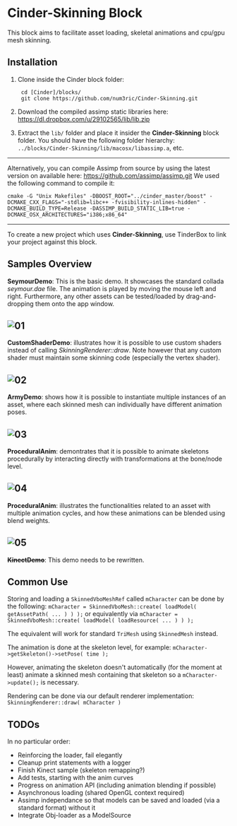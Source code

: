 Cinder-Skinning Block
================================

This block aims to facilitate asset loading, skeletal animations and cpu/gpu mesh skinning. 

Installation
-------------------------
1. Clone inside the Cinder block folder:

        cd [Cinder]/blocks/
        git clone https://github.com/num3ric/Cinder-Skinning.git


2. Download the compiled assimp static libraries here:  https://dl.dropbox.com/u/29102565/lib/lib.zip

3. Extract the `lib/` folder and place it insider the **Cinder-Skinning** block folder. You should have the following folder hierarchy: `../blocks/Cinder-Skinning/lib/macosx/libassimp.a`, etc.

-------------------------
Alternatively, you can compile Assimp from source by using the latest version on available here: https://github.com/assimp/assimp.git We used the following command to compile it: 

```
cmake -G "Unix Makefiles" -DBOOST_ROOT="../cinder_master/boost" -DCMAKE_CXX_FLAGS="-stdlib=libc++ -fvisibility-inlines-hidden" -DCMAKE_BUILD_TYPE=Release -DASSIMP_BUILD_STATIC_LIB=true -DCMAKE_OSX_ARCHITECTURES="i386;x86_64"
```
-------------------------
To create a new project which uses **Cinder-Skinning**, use TinderBox to link your project against this block.

Samples Overview
-------------------------
**SeymourDemo**: This is the basic demo. It showcases the standard collada *seymour.dae* file. The animation is played by moving the mouse left and right. Furthermore, any other assets can be tested/loaded by drag-and-dropping them onto the app window.

![01](https://dl.dropboxusercontent.com/u/29102565/block_img/seymour.png "SeymourDemo")
-------------------------
**CustomShaderDemo**: illustrates how it is possible to use custom shaders instead of calling *SkinningRenderer::draw*. Note however that any custom shader must maintain some skinning code (especially the vertex shader).

![02](https://dl.dropboxusercontent.com/u/29102565/block_img/customShader.png "CustomShaderDemo")
-------------------------
**ArmyDemo**: shows how it is possible to instantiate multiple instances of an asset, where each skinned mesh can individually have different animation poses.

![03](https://dl.dropboxusercontent.com/u/29102565/block_img/army.png "ArmyDemo")
-------------------------
**ProceduralAnim**: demontrates that it is possible to animate skeletons procedurally by interacting directly with transformations at the bone/node level.

![04](https://dl.dropboxusercontent.com/u/29102565/block_img/proceduralAnim.png "ProceduralAnim")
-------------------------
**ProceduralAnim**: illustrates the functionalities related to an asset with multiple animation cycles, and how these animations can be blended using blend weights.

![05](https://dl.dropboxusercontent.com/u/29102565/block_img/multipleAnim.png "MultipleAnimationsDemo")
-------------------------
~~**KinectDemo**~~: This demo needs to be rewritten.

Common Use
-------------------------

Storing and loading a `SkinnedVboMeshRef` called `mCharacter` can be done by the following: `mCharacter = SkinnedVboMesh::create( loadModel( getAssetPath( ... ) ) );`
or equivalently via
`mCharacter = SkinnedVboMesh::create( loadModel( loadResource( ... ) ) );`

The equivalent will work for standard `TriMesh` using `SkinnedMesh` instead.

The animation is done at the skeleton level, for example: `mCharacter->getSkeleton()->setPose( time );`

However, animating the skeleton doesn't automatically (for the moment at least) animate a skinned mesh containing that skeleton so a `mCharacter->update();` is necessary.

Rendering can be done via our default renderer implementation: `SkinningRenderer::draw( mCharacter )`

TODOs
-------------------------

In no particular order:

* Reinforcing the loader, fail elegantly
* Cleanup print statements with a logger
* Finish Kinect sample (skeleton remapping?)
* Add tests, starting with the anim curves
* Progress on animation API (including animation blending if possible)
* Asynchronous loading (shared OpenGL context required)
* Assimp independance so that models can be saved and loaded (via a standard format) without it
* Integrate Obj-loader as a ModelSource
